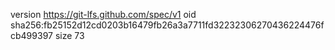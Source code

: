 version https://git-lfs.github.com/spec/v1
oid sha256:fb25152d12cd0203b16479fb26a3a7711fd32232306270436224476fcb499397
size 73
